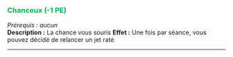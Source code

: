 ### <span style="color:rgb(0, 176, 80)">Chanceux (-1 PE)</span>
_Prérequis : aucun_  
**Description :** La chance vous souris
**Effet :** Une fois par séance, vous pouvez décidé de relancer un jet raté

---